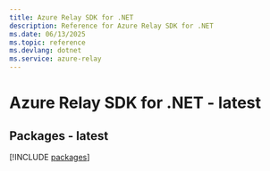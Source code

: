 ```yaml
---
title: Azure Relay SDK for .NET
description: Reference for Azure Relay SDK for .NET
ms.date: 06/13/2025
ms.topic: reference
ms.devlang: dotnet
ms.service: azure-relay
---
```

# Azure Relay SDK for .NET - latest
## Packages - latest
[!INCLUDE [packages](relay-index.md)]